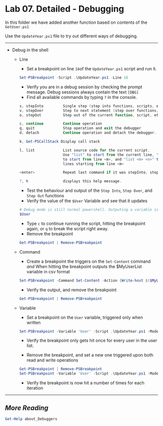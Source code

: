 # Lab 07. Detailed - Debugging

In this folder we have added another function based on contents of the `GetUser.ps1`

Use the `UpdateYear.ps1` file to try out different ways of debugging.

---

- Debug in the shell
  - Line
    - Set a breakpoint on line `16`of the `UpdateYear.ps1` script and run it.

    ```PowerShell
    Set-PSBreakpoint -Script .\UpdateYear.ps1 -Line 16
    ```
  
    - Verify you are in a debug session by checking the prompt message. Debug sessions always contain the text `[DBG]`
    - Find all available commands by typing `?` in the console.

    ```PowerShell
    s, stepInto         Single step (step into functions, scripts, etc.)
    v, stepOver         Step to next statement (step over functions, scripts, etc.)
    o, stepOut          Step out of the current function, script, etc.

    c, continue         Continue operation
    q, quit             Stop operation and exit the debugger
    d, detach           Continue operation and detach the debugger.

    k, Get-PSCallStack Display call stack

    l, list             List source code for the current script.
                        Use "list" to start from the current line, "list <m>"
                        to start from line <m>, and "list <m> <n>" to list <n>
                        lines starting from line <m>

    <enter>             Repeat last command if it was stepInto, stepOver or list

    ?, h                displays this help message.
    ```

    - Test the behaviour and output of the `Step Into`, `Step Over`, and `Step Out` functions
    - Verify the value of the `$User` Variable and see that it updates

    ```PowerShell
    # Debug mode is still normal powershell. Outputing a variable is done by typing it
    $User
    ```
  
    - Type `c` to continue running the script, hitting the breakpoint again, or `q` to break the script right away.
    - Remove the breakpoint

    ```PowerShell
    Get-PSBreakpoint | Remove-PSBreakpoint
    ```

  - Command
    - Create a breakpoint the triggers on the `Set-Content` command _and_ When hitting the breakpoint outputs the $MyUserList variable in csv format

    ```PowerShell
    Set-PSBreakpoint -Command Set-Content -Action {Write-host $($MyUserList | ConvertTo-CSV)}
    ```
  
    - Verify the output, and remove the breakpoint

    ```PowerShell
    Get-PSBreakpoint | Remove-PSBreakpoint
    ```
  
  - Variable
    - Set a breakpoint on the `User` variable, triggered only when written

    ```PowerShell
    Set-PSBreakpoint -Variable 'User' -Script .\UpdateYear.ps1 -Mode Write
    ```
  
    - Verify the breakpoint only gets hit once for every user in the user list.

    - Remove the breakpoint, and set a new one triggered upon both read and write operations

    ```PowerShell
    Get-PSBreakpoint | Remove-PSBreakpoint
    Set-PSBreakpoint -Variable 'User' -Script .\UpdateYear.ps1 -Mode ReadWrite
    ```

    - Verify the breakpoint is now hit a number of times for each iteration

---

## *More Reading*

```PowerShell
Get-Help about_Debuggers
```
